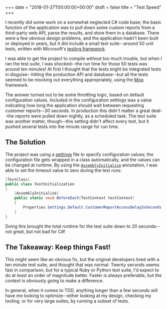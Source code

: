 +++
date = "2018-01-27T00:00:00+00:00"
draft = false
title = "Test Speed"
+++

I recently did some work on a somewhat neglected C# code base; the basic function of the application was to pull down some custom reports from a third-party web API, parse the results, and store them in a database.  There were a few obvious design problems, and the application hadn't been built or deployed in years, but it did include a small test suite--around 50 unit tests, written with Microsoft's [testing framework](https://github.com/Microsoft/testfx).

I was able to get the project to compile without too much trouble, but when I ran the test suite, I was shocked--the run time for those 50 tests was around ten minutes!  At first I thought that the tests might be integrated tests in disguise--hitting the production API and database--but all the tests seemed to be mocking out everything appropriately, using the [Moq](https://github.com/moq/moq4) framework.

The answer turned out to be some throttling logic, based on default configuration values.  Included in the configuration settings was a value indicating how long the application should wait between requesting customer reports--30 seconds.  In production this didn't matter a great deal--the reports were pulled down nightly, as a scheduled task.  The test suite was another matter, though--this setting didn't affect every test, but it pushed several tests into the minute range for run time.

## The Solution

 The project was using a [settings](https://www.dotnetperls.com/settings) file to specify configuration values; the configuration file gets wrapped in a class automatically, and the values can be changed at runtime.  By using the [`AssemblyInitialize`](https://msdn.microsoft.com/en-us/library/microsoft.visualstudio.testtools.unittesting.assemblyinitializeattribute.aspx) annotation, I was able to set the timeout value to zero during the test runs:

```C#
[TestClass]
public class TestInitialization
{
    [AssemblyInitialize]
    public static void BeforeEach(TestContext testContext)
    {
        Properties.Settings.Default.CustomerReportAccessDelayInSeconds = 0;
    }
}
```

Doing this brought the total runtime for the test suite down to 20 seconds--not great, but not bad for C#!

## The Takeaway:  Keep things Fast!

This might seem like an obvious fix, but the original developers lived with a ten minute test suite, and thought that was normal.  Twenty seconds seems fast in comparison, but for a typical Ruby or Python test suite, I'd expect to do at _least_ an order of magnitude better.  Faster is always preferable, but the context is obviously going to make a difference.

In general, when it comes to TDD, anything longer than a few seconds will have me looking to optimize--either looking at my design, checking my tooling, or for very large suites, by running a subset of tests.